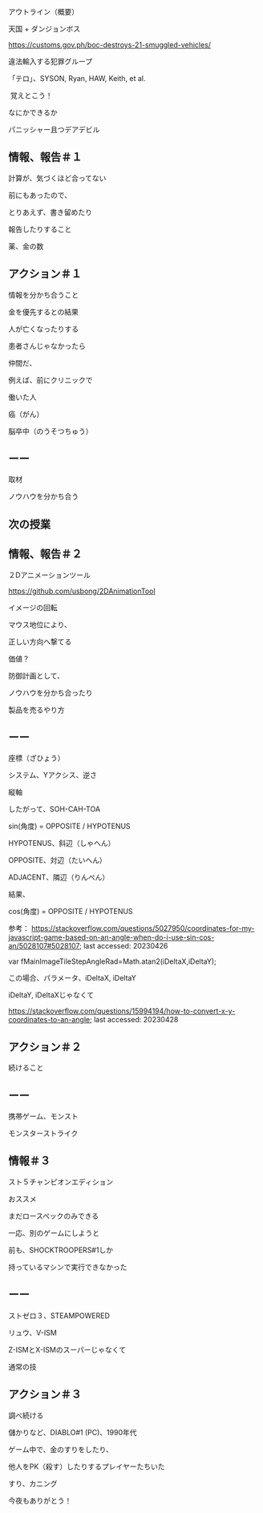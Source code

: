 アウトライン（概要）

天国 + ダンジョンボス

https://customs.gov.ph/boc-destroys-21-smuggled-vehicles/

違法輸入する犯罪グループ

「テロ」、SYSON, Ryan, HAW, Keith, et al.

 覚えとこう！

なにかできるか

パニッシャー且つデアデビル

## 情報、報告＃１

計算が、気づくほど合ってない

前にもあったので、

とりあえず、書き留めたり

報告したりすること

薬、金の数

## アクション＃１

情報を分かち合うこと

金を優先するとの結果

人が亡くなったりする

患者さんじゃなかったら

仲間だ、

例えば、前にクリニックで

働いた人

癌（がん）

脳卒中（のうそつちゅう）

## ーー

取材

ノウハウを分かち合う

## 次の授業

## 情報、報告＃２

２Dアニメーションツール

https://github.com/usbong/2DAnimationTool

イメージの回転

マウス地位により、

正しい方向へ撃てる

価値？

防御計画として、

ノウハウを分かち合ったり

製品を売るやり方

## ーー

座標（ざひょう）

システム、Yアクシス、逆さ

縦軸

したがって、SOH-CAH-TOA

sin(角度) = OPPOSITE / HYPOTENUS

HYPOTENUS、斜辺（しゃへん）

OPPOSITE、対辺（たいへん）

ADJACENT、隣辺（りんぺん）

結果、

cos(角度) = OPPOSITE / HYPOTENUS

参考：
https://stackoverflow.com/questions/5027950/coordinates-for-my-javascript-game-based-on-an-angle-when-do-i-use-sin-cos-an/5028107#5028107; last accessed: 20230426

var fMainImageTileStepAngleRad=Math.atan2(iDeltaX,iDeltaY);

この場合、パラメータ、iDeltaX, iDeltaY

iDeltaY, iDeltaXじゃなくて

https://stackoverflow.com/questions/15994194/how-to-convert-x-y-coordinates-to-an-angle; last accessed: 20230428

## アクション＃２

続けること

## ーー

携帯ゲーム、モンスト

モンスターストライク

## 情報＃３

スト５チャンピオンエディション

おススメ

まだロースペックのみできる

一応、別のゲームにしようと

前も、SHOCKTROOPERS#1しか

持っているマシンで実行できなかった

## ーー

ストゼロ３、STEAMPOWERED

リュウ、V-ISM

Z-ISMとX-ISMのスーパーじゃなくて

通常の技

## アクション＃３

調べ続ける

儲かりなど、DIABLO#1 (PC)、1990年代

ゲーム中で、金のすりをしたり、

他人をPK（殺す）したりするプレイヤーたちいた

すり、カニング

今夜もありがとう！


